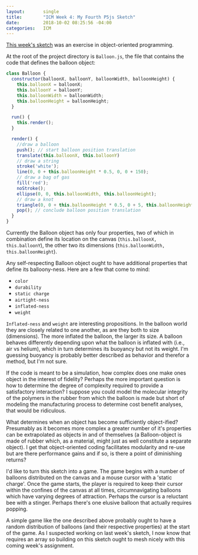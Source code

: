 ```yaml
---
layout:       single
title:        "ICM Week 4: My Fourth P5js Sketch"
date:         2018-10-02 08:25:56 -04:00
categories:   ICM
---
```


[This week's sketch](https://editor.p5js.org/nopivnick/sketches/r1p1qu6tm) was an exercise in object-oriented programming.

At the root of the project directory is `Balloon.js`, the file that contains the code that defines the balloon object:

```javascript
class Balloon {
  constructor(balloonX, balloonY, balloonWidth, balloonHeight) {
    this.balloonX = balloonX;
    this.balloonY = balloonY;
    this.balloonWidth = balloonWidth;
    this.balloonHeight = balloonHeight;
  }

  run() {
    this.render();
  }

  render() {
    //draw a balloon
    push(); // start balloon position translation
    translate(this.balloonX, this.balloonY)
    // draw a string
    stroke('white');
    line(0, 0 + this.balloonHeight * 0.5, 0, 0 + 150);
    // draw a bag of gas
    fill('red');
    noStroke();
    ellipse(0, 0, this.balloonWidth, this.balloonHeight);
    // draw a knot
    triangle(0, 0 + this.balloonHeight * 0.5, 0 + 5, this.balloonHeight * 0.5 + 5, 0 - 5, this.balloonHeight * 0.5 + 5);
    pop(); // conclude balloon position translation
  }
}
```

Currently the Balloon object has only four properties, two of which in combination define its location on the canvas (`this.balloonX, this.balloonY`), the other two its dimensions (`this.balloonWidth, this.balloonHeight`).

Any self-respecting Balloon object ought to have additional properties that define its balloony-ness. Here are a few that come to mind:

- `color`
- `durability`
- `static charge`
- `airtight-ness`
- `inflated-ness`
- `weight`

`Inflated-ness` and `weight` are interesting propositions. In the balloon world they are closely related to one another, as are they both to size (dimensions). The more inflated the balloon, the larger its size. A balloon behaves differently depending upon what the balloon is inflated with (i.e., air vs helium), which in turn determines its buoyancy but not its weight. I'm guessing buoyancy is probably better described as behavior and therefor a method, but I'm not sure.

If the code is meant to be a simulation, how complex does one make ones object in the interest of fidelity? Perhaps the more important question is how to determine the degree of complexity required to provide a satisfactory interaction? I suppose you could model the molecular integrity of the polymers in the rubber from which the balloon is made but short of modeling the manufacturing process to determine cost benefit analyses, that would be ridiculous.

What determines when an object has become sufficiently object-ified? Presumably as it becomes more complex a greater number of it's properties can be extrapolated as objects in and of themselves (a Balloon-object is made of rubber which, as a material, might just as well constitute a separate object). I get that object-oriented coding facilitates modularity and re-use but are there performance gains and if so, is there a point of diminishing returns?

I'd like to turn this sketch into a game. The game begins with a number of balloons distributed on the canvas and a mouse cursor with a 'static charge'. Once the game starts, the player is required to keep their cursor within the confines of the canvas at all times, circumnavigating balloons which have varying degrees of attraction. Perhaps the cursor is a reluctant bee with a stinger. Perhaps there's one elusive balloon that actually requires popping.

A simple game like the one described above probably ought to have a random distribution of balloons (and their respective properties) at the start of the game. As I suspected working on last week's sketch, I now know that requires an array so building on this sketch ought to mesh nicely with this coming week's assignment.
